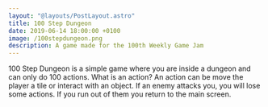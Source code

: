 ```yaml
---
layout: "@layouts/PostLayout.astro"
title: 100 Step Dungeon
date: 2019-06-14 18:00:00 +0100
image: /100stepdungeon.png
description: A game made for the 100th Weekly Game Jam
---
```


<!--
---
title: 100 Step Dungeon
excerpt: A game made for the 100th Weekly Game Jam
date: 2019-06-14 18:00:00 +0100
header:
  image: /assets/images/100stepdungeon.png
  teaser: /assets/images/100stepdungeon.png
sidebar:
  - title: "Itch.io Page"
    text: "[100 Step Dungeon](https://edswordsmith.itch.io/100-step-dungeon)"
  - title: "Source Code"
    text: "[Github Repo](https://github.com/EdSwordsmith/100StepDungeon)"
---
-->

100 Step Dungeon is a simple game where you are inside a dungeon and can only do 100 actions. What is an action? An action can be move the player a tile or interact with an object. If an enemy attacks you, you will lose some actions. If you run out of them you return to the main screen.


